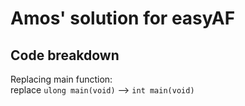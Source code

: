 # Amos' solution for easyAF

## Code breakdown  

Replacing main function:  
replace `ulong main(void)` --> `int main(void)`
